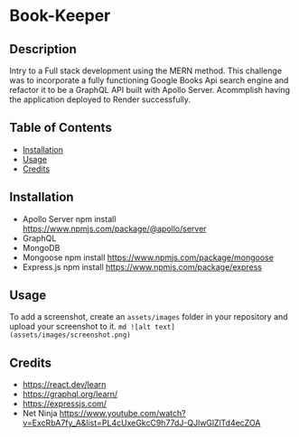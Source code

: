 # Book-Keeper

## Description

 Intry to a Full stack development using the MERN method. This challenge was to incorporate a fully functioning
 Google Books Api search engine and refactor it to be a GraphQL API built with Apollo Server. Acommplish having
 the application deployed to Render successfully.

## Table of Contents 

- [Installation](#installation)
- [Usage](#usage)
- [Credits](#credits)


## Installation

- Apollo Server npm install https://www.npmjs.com/package/@apollo/server
- GraphQL
- MongoDB 
- Mongoose npm install https://www.npmjs.com/package/mongoose
- Express.js npm install https://www.npmjs.com/package/express

## Usage

To add a screenshot, create an `assets/images` folder in your repository and upload your screenshot to it. 
    ```md
    ![alt text](assets/images/screenshot.png)
    ```

## Credits
- https://react.dev/learn
- https://graphql.org/learn/
- https://expressjs.com/
- Net Ninja https://www.youtube.com/watch?v=ExcRbA7fy_A&list=PL4cUxeGkcC9h77dJ-QJlwGlZlTd4ecZOA
